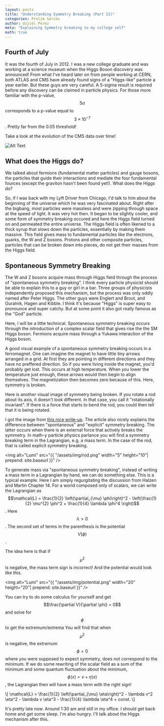 ```yaml
---
layout: posts
title: "Understanding Symmetry Breaking (Part II)"
categories: Prelim Series
author: Uzziel Perez
meta: "Explaining Symmetry breaking to my college self"
math: true
---
```


## Fourth of July

It was the fourth of July in 2012. I was a new college graduate and was working at a science museum when the Higgs Boson discovery was announced! From what I've heard later on from people working at CERN, both ATLAS and CMS have already found signs of a "Higgs-like" particle a year earlier. But these guys are very careful. A 5-sigma result is required before any discovery can be claimed in particle physics. For those more familiar with the p-value, $$5 \sigma$$ corresponds to a p-value equal to $$3 \times 10^{-7}$$. Pretty far from the 0.05 threshold!

Take a look at the evolution of the CMS data over time!

![Alt Text](https://twiki.cern.ch/twiki/pub/CMSPublic/Hig13002TWiki/HZZ4l_animated.gif)

## What does the Higgs do?

We talked about fermions (fundamental matter particles) and gauge bosons, the particles that guide their interactions and mediate the four fundamental fources (except the graviton hasn't been found yet!). What does the Higgs do?

So, if I was back with my Lyft Driver from Chicago, I'd talk to him about the beginning of the universe which he was very fascinated about. Right after the bigbang, most particles were massless and were zipping through space at the speed of light. It was very hot then. It began to be slightly cooler, and some form of symmetry breaking occured and here the Higgs field turned on and permeated the entire universe. The Higgs field is often likened to a thick syrup that slows down the particles, essentially by making them massive. This field gives mass to fundamental particles like the electrons, quarks, the W and Z bosons. Protons and other composite particles, particles that can be broken down into pieces, do not get their masses from the Higgs field.


## Spontaneous Symmetry Breaking

The W and Z bosons acquire mass through Higgs field through the process of "spontaneous symmetry breaking". I think every particle physicist should be able to explain this to a guy or girl in a bar. Three groups of physicists independently proposed this mechanism, but the process was only oddly named after Peter Higgs. The other guys were Englert and Brout, and Guralnik, Hagen and Kibble. I think it's because "Higgs" is super easy to pronounce and super catchy. But at some point it also got really famous as the "God" particle.

Here, I will be a little technical. Spontaneous symmetry breaking occurs through the introduction of a complex scalar field that gives rise the the SM Higgs boson. Fermions acquire mass through a Yukawa interaction of the Higgs boson.

A good visual example of a spontaneous symmetry breaking occurs in a ferromagnet. One can imagine the magnet to have little tiny arrows arranged in a grid. At first they are pointing in different directions and they have no preffered direction. So if you were living inside the magnet, you'd probably get lost. This occurs at high temperature. When you lower the temperature just enough, these arrows would then begin to align themselves. The magnetization then becomes zero because of this. Here, symmetry is broken.

Here is another visual image of symmetry being broken. If you rotate a rod about its axis, it doesn't look different. In that case, you call it "rotationally invariant". If there is a force that starts to bend the rod, you could then tell that it is being rotated.

I got the image from [this nice write-up](http://philsci-archive.pitt.edu/9295/1/Spontaneous_symmetry_breaking_in_the_Higgs_mechanism.pdf). The article also nicely explains the difference between "spontaneous" and "explicit" symmetry breaking. The latter occurs when there is an external force that actively breaks the symmetry. In math-y particle physics parlance you will find a symmetry breaking term in the Lagrangian, e.g. a mass term. In the case of the rod, that is called explicit symmetry breaking.

<img alt="Lumi" src="{{ "/assets/img/rod.png" width="5" height="10"| prepend: site.baseurl }}" />

To generate mass via "spontaneous symmetry breaking", instead of writing a mass term in a Lagrangian by hand, we can do something else. This is a typical example. Here I am simply regurgitating the discussion from Halzen and Martin Chapter 14. For a world composed only of scalars, we can write the Lagrangian as $$\mathcal{L} = \frac{1}{2} \left(\partial_{\mu} \phi\right)^2 - \left(\frac{1}{2} \mu^{2} \phi^2 + \frac{1}{4} \lambda \phi^4 \right)$$. Here $$\lambda > 0$$. The second set of terms in the parenthesis is the potential $$V(\phi)$$.

The idea here is that if $$\mu^2$$ is negative, the mass term sign is incorrect! And the potential would look like this.

<img alt="Lumi" src="{{ "/assets/img/potential.png" width="20" height="20"| prepend: site.baseurl }}" />

You can try to do some calculus for yourself and get $$\frac{\partial V}{\partial \phi} = 0$$ and solve for $$\phi$$ to get the extremum/extrema
You will find that when $$\mu^2$$ is negative, the extremum $$\phi = 0$$ where you were supposed to expect symmetry, does not correspond to the minimum. If we do some rewriting of the scalar field as a sum of the minimum and some quantum fluctuation about the minimum, $$\phi (x) = v + \eta(x)$$, the Lagrangian then will have a mass term with the right sign!

\\[ \mathcal{L} = \frac{1}{2}  \left(\partial_{\mu} \eta\right)^2 - \lambda v^2 \eta^2 - \lambda v \eta^3 - \frac{1}{4} \lambda \eta^4 + const. \\]

It's pretty late now. Around 1:30 am and still in my office. I should get back home and get some sleep. I'm also hungry. I'll talk about the Higgs mechanism after this.
